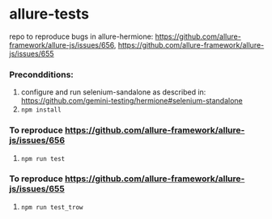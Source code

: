 # allure-tests
repo to reproduce bugs in allure-hermione: https://github.com/allure-framework/allure-js/issues/656, https://github.com/allure-framework/allure-js/issues/655

### Precondditions:
1. configure and run selenium-sandalone as described in: https://github.com/gemini-testing/hermione#selenium-standalone
2. `npm install`

### To reproduce https://github.com/allure-framework/allure-js/issues/656
1. `npm run test`

### To reproduce https://github.com/allure-framework/allure-js/issues/655
1. `npm run test_trow`
